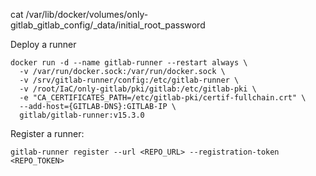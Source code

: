 cat /var/lib/docker/volumes/only-gitlab_gitlab_config/_data/initial_root_password



Deploy a runner
```
docker run -d --name gitlab-runner --restart always \
  -v /var/run/docker.sock:/var/run/docker.sock \
  -v /srv/gitlab-runner/config:/etc/gitlab-runner \
  -v /root/IaC/only-gitlab/pki/gitlab:/etc/gitlab-pki \
  -e "CA_CERTIFICATES_PATH=/etc/gitlab-pki/certif-fullchain.crt" \
  --add-host={GITLAB-DNS}:GITLAB-IP \
  gitlab/gitlab-runner:v15.3.0
```

Register a runner:
```
gitlab-runner register --url <REPO_URL> --registration-token <REPO_TOKEN>
```
